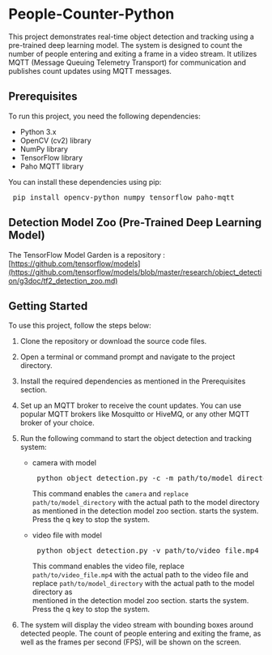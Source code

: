 # People-Counter-Python

This project demonstrates real-time object detection and tracking using a pre-trained deep learning model. The system is designed to count the number of people entering and exiting a frame in a video stream. It utilizes MQTT (Message Queuing Telemetry Transport) for communication and publishes count updates using MQTT messages.

## Prerequisites

To run this project, you need the following dependencies:

- Python 3.x
- OpenCV (cv2) library
- NumPy library
- TensorFlow library
- Paho MQTT library

You can install these dependencies using pip:

<pre> pip install opencv-python numpy tensorflow paho-mqtt </pre>

## Detection Model Zoo (Pre-Trained Deep Learning Model)
 The TensorFlow Model Garden is a repository : [https://github.com/tensorflow/models](https://github.com/tensorflow/models/blob/master/research/object_detection/g3doc/tf2_detection_zoo.md)

## Getting Started
To use this project, follow the steps below:

1. Clone the repository or download the source code files.
2. Open a terminal or command prompt and navigate to the project directory.
3. Install the required dependencies as mentioned in the Prerequisites section.
4. Set up an MQTT broker to receive the count updates. You can use popular MQTT brokers like Mosquitto or HiveMQ, or 
   any other MQTT broker of your choice.
5. Run the following command to start the object detection and tracking system:

   - camera with model
     <pre> python object_detection.py -c -m path/to/model_directory </pre> 
     This command enables the `camera` and `replace path/to/model_directory` with the actual path to the model directory as 
     mentioned in the detection model zoo section. 
     starts the system. Press the q key to stop the system. 
      
   - video file with model
     <pre> python object_detection.py -v path/to/video_file.mp4 -m path/to/model_directory </pre> 
     This command enables the video file, replace `path/to/video_file.mp4` with the actual path to the video file and
     replace `path/to/model_directory` with the actual path to the model directory as  
     mentioned in the detection model zoo section. 
     starts the system. Press the q key to stop the system. 
     
6. The system will display the video stream with bounding boxes around detected people. 
   The count of people entering and exiting the frame, as well as the frames per second (FPS), will be shown on the screen.


     
     
   

